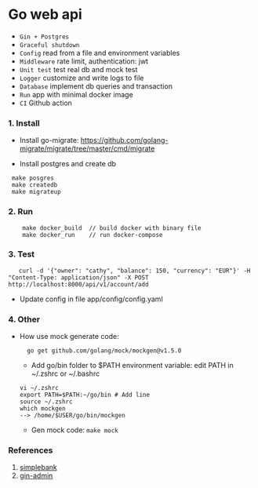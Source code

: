 # Go web api
- `Gin + Postgres`
- `Graceful shutdown`
- `Config` read from a file and environment variables  
- `Middleware` rate limit, authentication: jwt
- `Unit test` test real db and mock test
- `Logger` customize and write logs to file
- `Database` implement db queries and transaction
- `Run` app with minimal docker image 
- `CI` Github action

### 1. Install 
- Install go-migrate: https://github.com/golang-migrate/migrate/tree/master/cmd/migrate
 
- Install postgres and create db
```
 make posgres
 make createdb
 make migrateup
```

### 2. Run
```
    make docker_build  // build docker with binary file
    make docker_run    // run docker-compose
```
### 3. Test
```
   curl -d '{"owner": "cathy", "balance": 150, "currency": "EUR"}' -H "Content-Type: application/json" -X POST http://localhost:8000/api/v1/account/add
```
- Update config in file app/config/config.yaml

### 4. Other
- How use mock generate code:
  ```
    go get github.com/golang/mock/mockgen@v1.5.0
  ```
  - Add go/bin folder to $PATH environment variable: edit PATH in ~/.zshrc or ~/.bashrc
  ```
  vi ~/.zshrc  
  export PATH=$PATH:~/go/bin # Add line
  source ~/.zshrc
  which mockgen
  --> /home/$USER/go/bin/mockgen
  ```
  - Gen mock code: `make mock`
  
### References
1. [simplebank](https://github.com/techschool/simplebank)
2. [gin-admin](https://github.com/LyricTian/gin-admin)